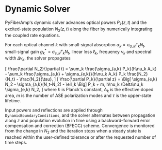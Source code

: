 # Dynamic Solver

PyFiberAmp's dynamic solver advances optical powers $P_k(z,t)$ and the excited-state population $N_2(z,t)$ along the fiber by numerically integrating the coupled rate equations.

For each optical channel $k$ with small-signal absorption $\alpha_k = \sigma_{a,k} \Gamma_k N_t$, small-signal gain $g_k^* = \sigma_{e,k} \Gamma_k N_t$, linear loss $\ell_k$, frequency $\nu_k$ and spectral width $\Delta\nu_k$, the solver propagates

\[
\frac{\partial N_2}{\partial t} = \sum_k \frac{\sigma_{a,k} P_k}{h\nu_k A_k} - \sum_k \frac{\sigma_{a,k} + \sigma_{e,k}}{h\nu_k A_k} P_k \frac{N_2}{N_t} - \frac{N_2}{\tau},
\]
\[
\frac{\partial P_k}{\partial z} = \Big[ \sigma_{e,k} N_2 - \sigma_{a,k}(N_t-N_2) - \ell_k \Big] P_k + m\, h\nu_k \Delta\nu_k \sigma_{e,k} N_2,
\]
where $h$ is Planck's constant, $A_k$ is the effective doped area, $m$ is the number of ASE polarization modes and $\tau$ is the upper-state lifetime.

Input powers and reflections are applied through `DynamicBoundaryConditions`, and the solver alternates between propagation along $z$ and population evolution in time using a backward–forward error compensation and correction (BFECC) scheme. Convergence is monitored from the change in $N_2$ and the iteration stops when a steady state is reached within the user-defined tolerance or after the requested number of time steps.

